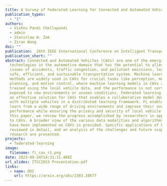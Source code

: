 ```yaml
---
title: A Survey of Federated Learning for Connected and Automated Vehicles
publication_types:
  - "1"
authors:
  - Vishnu Pandi Chellapandi
  - admin
  - Stanislaw H. Żak
  - Ziran Wang
doi: ""
publication: _26th IEEE International Conference on Intelligent Transportation Systems (ITSC)_
publication_short: ""
abstract: Connected and Automated Vehicles (CAVs) are one of the emerging
  technologies in the automotive domain that has the potential to alleviate the
  issues of accidents, traffic congestion, and pollutant emissions, leading to a
  safe, efficient, and sustainable transportation system. Machine learning-based
  methods are widely used in CAVs for crucial tasks like perception, motion
  planning, and motion control, where machine learning models in CAVs are solely
  trained using the local vehicle data, and the performance is not certain when
  exposed to new environments or unseen conditions. Federated learning (FL) is
  an effective solution for CAVs that enables a collaborative model development
  with multiple vehicles in a distributed learning framework. FL enables CAVs to
  learn from a wide range of driving environments and improve their overall
  performance while ensuring the privacy and security of local vehicle data. In
  this paper, we review the progress accomplished by researchers in applying FL
  to CAVs. A broader view of the various data modalities and algorithms that
  have been implemented on CAVs is provided. Specific applications of FL are
  reviewed in detail, and an analysis of the challenges and future scope of
  research are presented.
projects:
  - federated-learning
image:
  filename: fl_cav_r1.png
date: 2023-09-24T14:31:11.488Z
url_slides: ITSC2023 Presentation.pdf
links:
  - name: DOI
    url: https://arxiv.org/abs/2303.10677
---
```

